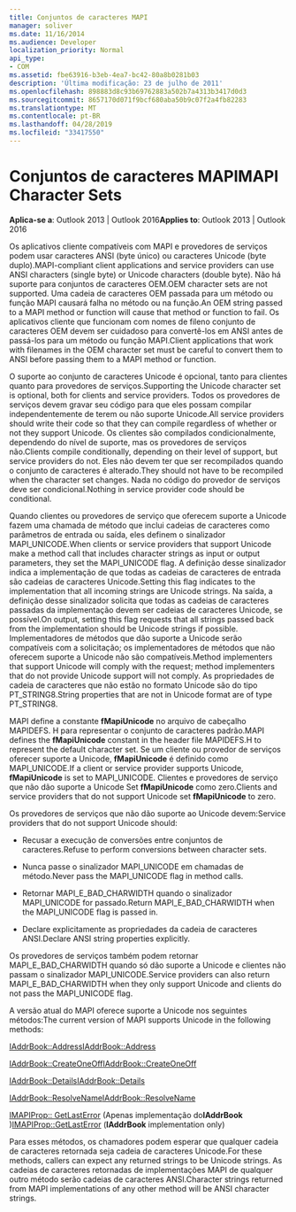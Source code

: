 ```yaml
---
title: Conjuntos de caracteres MAPI
manager: soliver
ms.date: 11/16/2014
ms.audience: Developer
localization_priority: Normal
api_type:
- COM
ms.assetid: fbe63916-b3eb-4ea7-bc42-80a8b0281b03
description: 'Última modificação: 23 de julho de 2011'
ms.openlocfilehash: 898883d8c93b69762883a502b7a4313b3417d0d3
ms.sourcegitcommit: 8657170d071f9bcf680aba50b9c07f2a4fb82283
ms.translationtype: MT
ms.contentlocale: pt-BR
ms.lasthandoff: 04/28/2019
ms.locfileid: "33417550"
---
```

# <a name="mapi-character-sets"></a><span data-ttu-id="adc0a-103">Conjuntos de caracteres MAPI</span><span class="sxs-lookup"><span data-stu-id="adc0a-103">MAPI Character Sets</span></span>

  
  
<span data-ttu-id="adc0a-104">**Aplica-se a**: Outlook 2013 | Outlook 2016</span><span class="sxs-lookup"><span data-stu-id="adc0a-104">**Applies to**: Outlook 2013 | Outlook 2016</span></span> 
  
<span data-ttu-id="adc0a-105">Os aplicativos cliente compatíveis com MAPI e provedores de serviços podem usar caracteres ANSI (byte único) ou caracteres Unicode (byte duplo).</span><span class="sxs-lookup"><span data-stu-id="adc0a-105">MAPI-compliant client applications and service providers can use ANSI characters (single byte) or Unicode characters (double byte).</span></span> <span data-ttu-id="adc0a-106">Não há suporte para conjuntos de caracteres OEM.</span><span class="sxs-lookup"><span data-stu-id="adc0a-106">OEM character sets are not supported.</span></span> <span data-ttu-id="adc0a-107">Uma cadeia de caracteres OEM passada para um método ou função MAPI causará falha no método ou na função.</span><span class="sxs-lookup"><span data-stu-id="adc0a-107">An OEM string passed to a MAPI method or function will cause that method or function to fail.</span></span> <span data-ttu-id="adc0a-108">Os aplicativos cliente que funcionam com nomes de fileno conjunto de caracteres OEM devem ser cuidadoso para convertê-los em ANSI antes de passá-los para um método ou função MAPI.</span><span class="sxs-lookup"><span data-stu-id="adc0a-108">Client applications that work with filenames in the OEM character set must be careful to convert them to ANSI before passing them to a MAPI method or function.</span></span>
  
<span data-ttu-id="adc0a-109">O suporte ao conjunto de caracteres Unicode é opcional, tanto para clientes quanto para provedores de serviços.</span><span class="sxs-lookup"><span data-stu-id="adc0a-109">Supporting the Unicode character set is optional, both for clients and service providers.</span></span> <span data-ttu-id="adc0a-110">Todos os provedores de serviços devem gravar seu código para que eles possam compilar independentemente de terem ou não suporte Unicode.</span><span class="sxs-lookup"><span data-stu-id="adc0a-110">All service providers should write their code so that they can compile regardless of whether or not they support Unicode.</span></span> <span data-ttu-id="adc0a-111">Os clientes são compilados condicionalmente, dependendo do nível de suporte, mas os provedores de serviços não.</span><span class="sxs-lookup"><span data-stu-id="adc0a-111">Clients compile conditionally, depending on their level of support, but service providers do not.</span></span> <span data-ttu-id="adc0a-112">Eles não devem ter que ser recompilados quando o conjunto de caracteres é alterado.</span><span class="sxs-lookup"><span data-stu-id="adc0a-112">They should not have to be recompiled when the character set changes.</span></span> <span data-ttu-id="adc0a-113">Nada no código do provedor de serviços deve ser condicional.</span><span class="sxs-lookup"><span data-stu-id="adc0a-113">Nothing in service provider code should be conditional.</span></span> 
  
<span data-ttu-id="adc0a-114">Quando clientes ou provedores de serviço que oferecem suporte a Unicode fazem uma chamada de método que inclui cadeias de caracteres como parâmetros de entrada ou saída, eles definem o sinalizador MAPI_UNICODE.</span><span class="sxs-lookup"><span data-stu-id="adc0a-114">When clients or service providers that support Unicode make a method call that includes character strings as input or output parameters, they set the MAPI_UNICODE flag.</span></span> <span data-ttu-id="adc0a-115">A definição desse sinalizador indica a implementação de que todas as cadeias de caracteres de entrada são cadeias de caracteres Unicode.</span><span class="sxs-lookup"><span data-stu-id="adc0a-115">Setting this flag indicates to the implementation that all incoming strings are Unicode strings.</span></span> <span data-ttu-id="adc0a-116">Na saída, a definição desse sinalizador solicita que todas as cadeias de caracteres passadas da implementação devem ser cadeias de caracteres Unicode, se possível.</span><span class="sxs-lookup"><span data-stu-id="adc0a-116">On output, setting this flag requests that all strings passed back from the implementation should be Unicode strings if possible.</span></span> <span data-ttu-id="adc0a-117">Implementadores de métodos que dão suporte a Unicode serão compatíveis com a solicitação; os implementadores de métodos que não oferecem suporte a Unicode não são compatíveis.</span><span class="sxs-lookup"><span data-stu-id="adc0a-117">Method implementers that support Unicode will comply with the request; method implementers that do not provide Unicode support will not comply.</span></span> <span data-ttu-id="adc0a-118">As propriedades de cadeia de caracteres que não estão no formato Unicode são do tipo PT_STRING8.</span><span class="sxs-lookup"><span data-stu-id="adc0a-118">String properties that are not in Unicode format are of type PT_STRING8.</span></span>
  
<span data-ttu-id="adc0a-119">MAPI define a constante **fMapiUnicode** no arquivo de cabeçalho MAPIDEFS. H para representar o conjunto de caracteres padrão.</span><span class="sxs-lookup"><span data-stu-id="adc0a-119">MAPI defines the **fMapiUnicode** constant in the header file MAPIDEFS.H to represent the default character set.</span></span> <span data-ttu-id="adc0a-120">Se um cliente ou provedor de serviços oferecer suporte a Unicode, **fMapiUnicode** é definido como MAPI_UNICODE.</span><span class="sxs-lookup"><span data-stu-id="adc0a-120">If a client or service provider supports Unicode, **fMapiUnicode** is set to MAPI_UNICODE.</span></span> <span data-ttu-id="adc0a-121">Clientes e provedores de serviço que não dão suporte a Unicode Set **fMapiUnicode** como zero.</span><span class="sxs-lookup"><span data-stu-id="adc0a-121">Clients and service providers that do not support Unicode set **fMapiUnicode** to zero.</span></span> 
  
<span data-ttu-id="adc0a-122">Os provedores de serviços que não dão suporte ao Unicode devem:</span><span class="sxs-lookup"><span data-stu-id="adc0a-122">Service providers that do not support Unicode should:</span></span>
  
- <span data-ttu-id="adc0a-123">Recusar a execução de conversões entre conjuntos de caracteres.</span><span class="sxs-lookup"><span data-stu-id="adc0a-123">Refuse to perform conversions between character sets.</span></span>
    
- <span data-ttu-id="adc0a-124">Nunca passe o sinalizador MAPI_UNICODE em chamadas de método.</span><span class="sxs-lookup"><span data-stu-id="adc0a-124">Never pass the MAPI_UNICODE flag in method calls.</span></span>
    
- <span data-ttu-id="adc0a-125">Retornar MAPI_E_BAD_CHARWIDTH quando o sinalizador MAPI_UNICODE for passado.</span><span class="sxs-lookup"><span data-stu-id="adc0a-125">Return MAPI_E_BAD_CHARWIDTH when the MAPI_UNICODE flag is passed in.</span></span>
    
- <span data-ttu-id="adc0a-126">Declare explicitamente as propriedades da cadeia de caracteres ANSI.</span><span class="sxs-lookup"><span data-stu-id="adc0a-126">Declare ANSI string properties explicitly.</span></span> 
    
<span data-ttu-id="adc0a-127">Os provedores de serviços também podem retornar MAPI_E_BAD_CHARWIDTH quando só dão suporte a Unicode e clientes não passam o sinalizador MAPI_UNICODE.</span><span class="sxs-lookup"><span data-stu-id="adc0a-127">Service providers can also return MAPI_E_BAD_CHARWIDTH when they only support Unicode and clients do not pass the MAPI_UNICODE flag.</span></span> 
  
 <span data-ttu-id="adc0a-128">A versão atual do MAPI oferece suporte a Unicode nos seguintes métodos:</span><span class="sxs-lookup"><span data-stu-id="adc0a-128">The current version of MAPI supports Unicode in the following methods:</span></span> 
  
[<span data-ttu-id="adc0a-129">IAddrBook::Address</span><span class="sxs-lookup"><span data-stu-id="adc0a-129">IAddrBook::Address</span></span>](iaddrbook-address.md)
  
[<span data-ttu-id="adc0a-130">IAddrBook::CreateOneOff</span><span class="sxs-lookup"><span data-stu-id="adc0a-130">IAddrBook::CreateOneOff</span></span>](iaddrbook-createoneoff.md)
  
[<span data-ttu-id="adc0a-131">IAddrBook::Details</span><span class="sxs-lookup"><span data-stu-id="adc0a-131">IAddrBook::Details</span></span>](iaddrbook-details.md)
  
[<span data-ttu-id="adc0a-132">IAddrBook::ResolveName</span><span class="sxs-lookup"><span data-stu-id="adc0a-132">IAddrBook::ResolveName</span></span>](iaddrbook-resolvename.md)
  
<span data-ttu-id="adc0a-133">[IMAPIProp:: GetLastError](imapiprop-getlasterror.md) (Apenas implementação do**IAddrBook** )</span><span class="sxs-lookup"><span data-stu-id="adc0a-133">[IMAPIProp::GetLastError](imapiprop-getlasterror.md) (**IAddrBook** implementation only)</span></span> 
  
<span data-ttu-id="adc0a-134">Para esses métodos, os chamadores podem esperar que qualquer cadeia de caracteres retornada seja cadeia de caracteres Unicode.</span><span class="sxs-lookup"><span data-stu-id="adc0a-134">For these methods, callers can expect any returned strings to be Unicode strings.</span></span> <span data-ttu-id="adc0a-135">As cadeias de caracteres retornadas de implementações MAPI de qualquer outro método serão cadeias de caracteres ANSI.</span><span class="sxs-lookup"><span data-stu-id="adc0a-135">Character strings returned from MAPI implementations of any other method will be ANSI character strings.</span></span>
  

